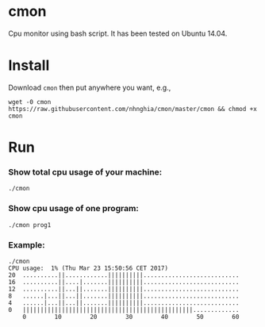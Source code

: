 # cmon
Cpu monitor using bash script. It has been tested on Ubuntu 14.04.

# Install

Download `cmon` then put anywhere you want, e.g.,

`wget -0 cmon https://raw.githubusercontent.com/nhnghia/cmon/master/cmon && chmod +x cmon`

# Run

### Show total cpu usage of your machine:
`./cmon`

### Show cpu usage of one program:
`./cmon prog1`

### Example:

```
./cmon
CPU usage:  1% (Thu Mar 23 15:50:56 CET 2017)             
20  ..........||............||||||||||...........................
16  ..........||....|.......||||||||||...........................
12  ..........||...||.......||||||||||...........................
8   ......|...||...||.......||||||||||...........................
4   ......|...||...||.......||||||||||...........................
0   ||||||||||||||||||||||||||||||||||||||||||||||||.............
    0        10        20        30        40        50        60
```
